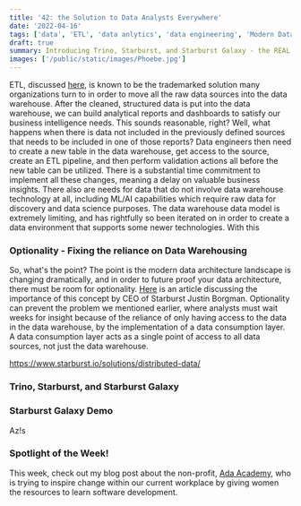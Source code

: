 ```yaml
---
title: '42: the Solution to Data Analysts Everywhere'
date: '2022-04-16'
tags: ['data', 'ETL', 'data anlytics', 'data engineering', 'Modern Data Stack']
draft: true
summary: Introducing Trino, Starburst, and Starburst Galaxy - the REAL answer to Life, the Universe and Everything.
images: ['/public/static/images/Phoebe.jpg']
---
```


ETL, discussed [here](ETL_Intro), is known to be the trademarked solution many organizations turn to in order to move all the raw data sources into the data warehouse. After the cleaned, structured data is put into the data warehouse, we can build analytical reports and dashboards to satisfy our business intelligence needs. This sounds reasonable, right? Well, what happens when there is data not included in the previously defined sources that needs to be included in one of those reports? Data engineers then need to create a new table in the data warehouse, get access to the source, create an ETL pipeline, and then perform validation actions all before the new table can be utilized. There is a substantial time commitment to implement all these changes, meaning a delay on valuable business insights. There also are needs for data that do not involve data warehouse technology at all, including ML/AI capabilities which require raw data for discovery and data science purposes. The data warehouse data model is extremely limiting, and has rightfully so been iterated on in order to create a data environment that supports some newer technologies. With this

### Optionality - Fixing the reliance on Data Warehousing

So, what's the point? The point is the modern data architecture landscape is changing dramatically, and in order to future proof your data architecture, there must be room for optionality. [Here](https://blog.starburst.io/technical-blog/the-power-of-optionality-in-big-data) is an article discussing the importance of this concept by CEO of Starburst Justin Borgman. Optionality can prevent the problem we mentioned earlier, where analysts must wait weeks for insight because of the reliance of only having access to the data in the data warehouse, by the implementation of a data consumption layer. A data consumption layer acts as a single point of access to all data sources, not just the data warehouse.

https://www.starburst.io/solutions/distributed-data/

### Trino, Starburst, and Starburst Galaxy

### Starburst Galaxy Demo

Az!s

### Spotlight of the Week!

This week, check out my blog post about the non-profit, [Ada Academy](../SOTW/Ada_Academy), who is trying to inspire change within our current workplace by giving women the resources to learn software development.
